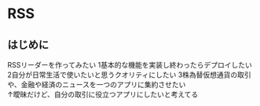 # RSS

## はじめに
RSSリーダーを作ってみたい
1基本的な機能を実装し終わったらデプロイしたい   
2自分が日常生活で使いたいと思うクオリティにしたい
3株為替仮想通貨の取引や、金融や経済のニュースを一つのアプリに集約させたい   
↑曖昧だけど、自分の取引に役立つアプリにしたいと考えてる
